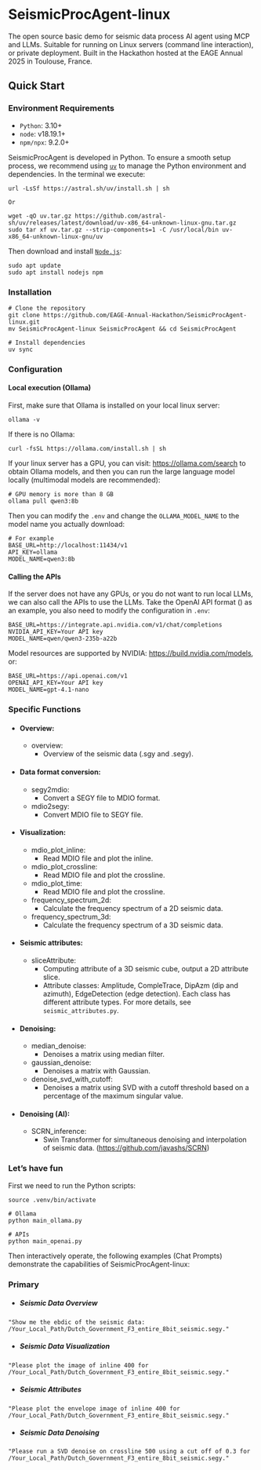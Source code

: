 # SeismicProcAgent-linux
The open source basic demo for seismic data process AI agent using MCP and LLMs. Suitable for running on Linux servers (command line interaction), or private deployment. Built in the Hackathon hosted at the EAGE Annual 2025 in Toulouse, France.

## Quick Start
### Environment Requirements
* `Python`: 3.10+
* `node`: v18.19.1+
* `npm/npx`: 9.2.0+

SeismicProcAgent is developed in Python. To ensure a smooth setup process, we recommend using [`uv`](https://docs.astral.sh/uv/getting-started/installation/) to manage the Python environment and dependencies. In the terminal we execute:
```
url -LsSf https://astral.sh/uv/install.sh | sh

Or

wget -qO uv.tar.gz https://github.com/astral-sh/uv/releases/latest/download/uv-x86_64-unknown-linux-gnu.tar.gz
sudo tar xf uv.tar.gz --strip-components=1 -C /usr/local/bin uv-x86_64-unknown-linux-gnu/uv
```
Then download and install [`Node.js`](https://nodejs.org/en/download/):
```
sudo apt update
sudo apt install nodejs npm
```

### Installation
```
# Clone the repository
git clone https://github.com/EAGE-Annual-Hackathon/SeismicProcAgent-linux.git
mv SeismicProcAgent-linux SeismicProcAgent && cd SeismicProcAgent

# Install dependencies
uv sync
```

### Configuration
#### Local execution (Ollama)
First, make sure that Ollama is installed on your local linux server:
```
ollama -v 
```
If there is no Ollama:
```
curl -fsSL https://ollama.com/install.sh | sh
```

If your linux server has a GPU, you can visit: https://ollama.com/search ​​to obtain Ollama models, and then you can run the large language model locally (multimodal models are recommended):
```
# GPU memory is more than 8 GB
ollama pull qwen3:8b
```
Then you can modify the `.env` and change the `OLLAMA_MODEL_NAME` to the model name you actually download:
```
# For example
BASE_URL=http://localhost:11434/v1
API_KEY=ollama
MODEL_NAME=qwen3:8b
```
#### Calling the APIs
If the server does not have any GPUs, or you do not want to run local LLMs, we can also call the APIs to use the LLMs. Take the OpenAI API format () as an example, you also need to modify the configuration in `.env`:
```
BASE_URL=https://integrate.api.nvidia.com/v1/chat/completions
NVIDIA_API_KEY=Your API key
MODEL_NAME=qwen/qwen3-235b-a22b
```
Model resources are supported by NVIDIA: https://build.nvidia.com/models, or:

```
BASE_URL=https://api.openai.com/v1
OPENAI_API_KEY=Your API key
MODEL_NAME=gpt-4.1-nano
```

### Specific Functions
* #### Overview:
    * overview: 
        * Overview of the seismic data (.sgy and .segy).
* #### Data format conversion:
    * segy2mdio:
        * Convert a SEGY file to MDIO format.
    * mdio2segy:
        * Convert MDIO file to SEGY file.
* #### Visualization:
    * mdio_plot_inline:
        * Read MDIO file and plot the inline.
    * mdio_plot_crossline:
        * Read MDIO file and plot the crossline.
    * mdio_plot_time: 
        * Read MDIO file and plot the crossline.
    * frequency_spectrum_2d:
        * Calculate the frequency spectrum of a 2D seismic data.
    * frequency_spectrum_3d:
        * Calculate the frequency spectrum of a 3D seismic data.
* #### Seismic attributes:
    * sliceAttribute:
        * Computing attribute of a 3D seismic cube, output a 2D attribute slice.
        * Attribute classes: Amplitude, CompleTrace, DipAzm (dip and azimuth), EdgeDetection (edge detection). Each class has different attribute types. For more details, see `seismic_attributes.py`.
* #### Denoising:
    * median_denoise:
        * Denoises a matrix using median filter.
    * gaussian_denoise:
        * Denoises a matrix with Gaussian.
    * denoise_svd_with_cutoff:
        * Denoises a matrix using SVD with a cutoff threshold based on a percentage of the maximum singular value.
* #### Denoising (AI):
    * SCRN_inference:
        * Swin Transformer for simultaneous denoising and interpolation of seismic data. (https://github.com/javashs/SCRN)

### Let’s have fun
First we need to run the Python scripts:
```
source .venv/bin/activate

# Ollama
python main_ollama.py

# APIs
python main_openai.py
```
Then interactively operate, the following examples (Chat Prompts) demonstrate the capabilities of SeismicProcAgent-linux:
### Primary
* ##### Seismic Data Overview
```
"Show me the ebdic of the seismic data: /Your_Local_Path/Dutch_Government_F3_entire_8bit_seismic.segy."
```
* ##### Seismic Data Visualization
```
"Please plot the image of inline 400 for /Your_Local_Path/Dutch_Government_F3_entire_8bit_seismic.segy."
```
* ##### Seismic Attributes
```
"Please plot the envelope image of inline 400 for /Your_Local_Path/Dutch_Government_F3_entire_8bit_seismic.segy."
```
* ##### Seismic Data Denoising
```
"Please run a SVD denoise on crossline 500 using a cut off of 0.3 for /Your_Local_Path/Dutch_Government_F3_entire_8bit_seismic.segy."
```
